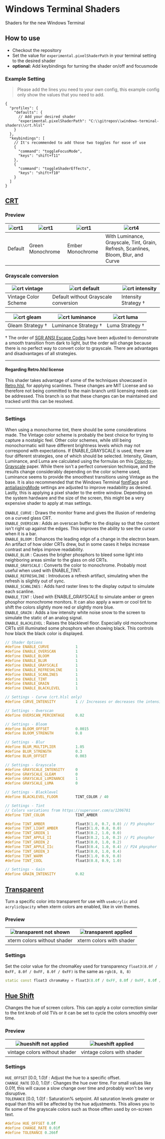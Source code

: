 # Windows Terminal Shaders

Shaders for the new Windows Terminal

## How to use

- Checkout the repository
- Set the value for `experimental.pixelShaderPath` in your terminal setting to the desired shader
- **optional:** Add keybindings for turning the shader on/off and focusmode

### Example Setting

> Please add the lines you need to your own config, this example config only show the values that you need to add.

```jsonc
{
  "profiles": {
    "defaults": {
      // Add your desired shader
      "experimental.pixelShaderPath": "C:\\gitrepos\\windows-terminal-shaders\\crt.hlsl"
    }
  },
  "keybindings": [
    // It's recommended to add those two toggles for ease of use
    {
      "command": "toggleFocusMode",
      "keys": "shift+f11"
    },
    {
      "command": "toggleShaderEffects",
      "keys": "shift+f10"
    }
  ]
}
```

## [CRT](./crt.hlsl)

### Preview

| ![crt1](.github/crt-1.png) | ![crt1](.github/crt-2.png) | ![crt1](.github/crt-3.png) | ![crt4](.github/crt-4.png)                                                         |
| -------------------------- | -------------------------- | -------------------------- | ---------------------------------------------------------------------------------- |
| Default                    | Green Monochrome           | Ember Monochrome           | With Luminance, Grayscale, Tint, Grain, Refresh, Scanlines, Bloom, Blur, and Curve |

### Grayscale conversion

| ![crt vintage](.github/crt-vintage.png) | ![crt default](.github/crt-default.png) | ![crt intensity](.github/crt-intensity.png) |
| --------------------------------------- | --------------------------------------- | ------------------------------------------- |
| Vintage Color Scheme                    | Default without Grayscale conversion    | Intensity Strategy †                        |

| ![crt gleam](.github/crt-gleam.png) | ![crt luminance](.github/crt-luminance.png) | ![crt luma](.github/crt-luma.png) |
| ----------------------------------- | ------------------------------------------- | --------------------------------- |
| Gleam Strategy †                    | Luminance Strategy †                        | Luma Strategy †                   |

† The order of [SGR ANSI Escape Codes](https://en.wikipedia.org/wiki/ANSI_escape_code#Colors) have been adjusted to demonstrate a smooth transition from dark to light, but the order will change because there is no perfect way to convert color to grayscale. There are advantages and disadvantages of all strategies.

---

#### Regarding Retro.hlsl license

This shader takes advantage of some of the techniques showcased in [Retro.hlsl](https://github.com/microsoft/terminal/blob/fb597ed304ec6eef245405c9652e9b8a029b821f/samples/PixelShaders/Retro.hlsl), for applying scanlines. These changes are MIT License and so therefore not being committed to the main branch until licensing needs can be addressed. This branch is so that these changes can be maintained and tracked until this can be resolved.

---

### Settings

When using a monochorme tint, there should be some considerations made. The Vintage color scheme is probably the best choice for trying to capture a nostalgic feel. Other color schemes, while still being monochormatic will have different brightness levels which may not correspond with expectations. If ENABLE_GRAYSCALE is used, there are four different strategies, one of which should be selected. Intensity, Gleam, Luminance, and Luma are calculated using the formulas on this [Color-to-Grayscale](https://journals.plos.org/plosone/article?id=10.1371/journal.pone.0029740) paper. While there isn't a perfect conversion technique, and the results change considerably depending on the color scheme used, Luminance seems to provide the smoothest transitions using Vintage as the base. It is also recommended that the Windows Terminal [fontFace](https://docs.microsoft.com/en-us/windows/terminal/customize-settings/profile-appearance#font-face) and [antialiasingMode](https://docs.microsoft.com/en-us/windows/terminal/customize-settings/profile-advanced#text-antialiasing) settings are adjusted to improve readability as desired. Lastly, this is applying a pixel shader to the entire window. Depending on the system hardware and the size of the screen, this might be a very expensive shader to apply at max settings.

`ENABLE_CURVE` : Draws the monitor frame and gives the illusion of rendering on a curved glass CRT.  
`ENABLE_OVERSCAN` : Adds an overscan buffer to the display so that the content isn't right up against the edges. This improves the ability to see the cursor when it is a bar.  
`ENABLE_BLOOM` : Enhances the leading edge of a change in the electron beam. An artifact of how older CRTs drew, but in some cases it helps increase contrast and helps improve readability.  
`ENABLE_BLUR` : Causes the brigher phosphors to bleed some light into neighboring areas similar to the glass on old CRTs.  
`ENABLE_GRAYSCALE` : Converts the color to monochrome. Probably most useful when used with ENABLE_TINT.  
`ENABLE_REFRESHLINE` : Introduces a refresh artifact, simulating when the refresh is slightly out of sync.  
`ENABLE_SCANLINES` : Adds hard raster lines to the display output to simulate each scanline.  
`ENABLE_TINT` : Used with ENABLE_GRAYSCALE to simulate amber or green phosphor monochrome monitors. It can also apply a warm or cool tint to shift the colors slightly more red or slightly more blue.  
`ENABLE_GRAIN` : Adds a low intensity white noise snow to the screen to simulate the static of an analog signal.  
`ENABLE_BLACKLEVEL` : Raises the blacklevel floor. Especially old monochrome CRTs still illuminated some phosphors when showing black. This controls how black the black color is displayed.

```c++
// Shader Options
#define ENABLE_CURVE            1
#define ENABLE_OVERSCAN         1
#define ENABLE_BLOOM            1
#define ENABLE_BLUR             1
#define ENABLE_GRAYSCALE        1
#define ENABLE_REFRESHLINE      1
#define ENABLE_SCANLINES        1
#define ENABLE_TINT             1
#define ENABLE_GRAIN            1
#define ENABLE_BLACKLEVEL       1
```

```c++
// Settings - Curve (crt.hlsl only)
#define CURVE_INTENSITY         1 // Increases or decreases the intensity of the curve. Ex: 0.5 = half intensity, 2 = double intensity

// Settings - Overscan
#define OVERSCAN_PERCENTAGE     0.02

// Settings - Bloom
#define BLOOM_OFFSET            0.0015
#define BLOOM_STRENGTH          0.8

// Settings - Blur
#define BLUR_MULTIPLIER         1.05
#define BLUR_STRENGTH           0.3
#define BLUR_OFFSET             0.003

// Settings - Grayscale
#define GRAYSCALE_INTENSITY     0
#define GRAYSCALE_GLEAM         0
#define GRAYSCALE_LUMINANCE     1
#define GRAYSCALE_LUMA          0

// Settings - Blacklevel
#define BLACKLEVEL_FLOOR        TINT_COLOR / 40

// Settings - Tint
// Colors variations from https://superuser.com/a/1206781
#define TINT_COLOR              TINT_AMBER

#define TINT_AMBER              float3(1.0, 0.7, 0.0) // P3 phosphor
#define TINT_LIGHT_AMBER        float3(1.0, 0.8, 0.0)
#define TINT_GREEN_1            float3(0.2, 1.0, 0.0)
#define TINT_APPLE_II           float3(0.2, 1.0, 0.2) // P1 phosphor
#define TINT_GREEN_2            float3(0.0, 1.0, 0.2)
#define TINT_APPLE_IIc          float3(0.4, 1.0, 0.4) // P24 phpsphor
#define TINT_GREEN_3            float3(0.0, 1.0, 0.4)
#define TINT_WARM               float3(1.0, 0.9, 0.8)
#define TINT_COOL               float3(0.8, 0.9, 1.0)

// Settings - Gain
#define GRAIN_INTENSITY         0.02
```

## [Transparent](./transparent.hlsl)

Turn a specific color into transparent for use with `useAcrylic` and `acrylicOpacity` when xterm colors are enabled, like in vim themes.

### Preview

| ![transparent not shown](.github/transparent-1.png) | ![transparent applied](.github/transparent-2.png) |
| --------------------------------------------------- | ------------------------------------------------- |
| xterm colors without shader                         | xterm colors with shader                          |

### Settings

Set the color value for the chromaKey used for transparency `float3(8.0f / 0xFF, 8.0f / 0xFF, 8.0f / 0xFF)` is the same as `rgb(8, 8, 8)`

```c++
static const float3 chromaKey = float3(8.0f / 0xFF, 8.0f / 0xFF, 8.0f / 0xFF);
```

## [Hue Shift](./hueshift.hlsl)

Changes the hue of screen colors. This can apply a color correction similar to the tint knob of old TVs or it can be set to cycle the colors smoothly over time.

### Preview

| ![hueshift not applied](.github/hueshift-1.png) | ![hueshift applied](.github/hueshift-2.gif) |
| ----------------------------------------------- | ------------------------------------------- |
| vintage colors without shader                   | vintage colors with shader                  |

### Settings

`HUE_OFFSET` [0.0, 1.0)f : Adjust the hue to a specific offset.  
`CHANGE_RATE` [0.0, 1.0)f : Changes the hue over time. For small values like 0.01f, this will cause a slow change over time and probably won't be very disruptive.  
`TOLERANCE` [0.0, 1.0)f : Saturation% setpoint. All saturation levels greater or equal than this will be affected by the hue adjustments. This allows you to fix some of the grayscale colors such as those offten used by on-screen text.

```c++
#define HUE_OFFSET 0.0f
#define CHANGE_RATE 0.01f
#define TOLERANCE 0.266f
```
